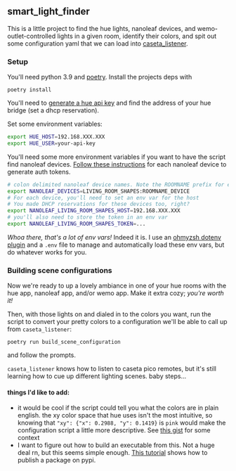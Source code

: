 ## smart_light_finder

This is a little project to find the hue lights, nanoleaf devices, and wemo-outlet-controlled lights in a given room,
identify their colors, and spit out some configuration yaml that we can load into
[caseta_listener](https://github.com/dkulla01/caseta_listener).

### Setup
You'll need python 3.9 and [poetry](https://python-poetry.org/docs/#installation). Install the projects deps with

```commandline
poetry install
```

You'll need to [generate a hue api key](https://developers.meethue.com/develop/hue-api-v2/getting-started/)
and find the address of your hue bridge (set a dhcp reservation).

Set some environment variables:
```bash
export HUE_HOST=192.168.XXX.XXX
export HUE_USER=your-api-key
```

You'll need some more environment variables if you want to have the script find nanoleaf devices.
[Follow these instructions](https://documenter.getpostman.com/view/1559645/RW1gEcCH#0fe71046-6a4b-46b7-ab05-9ea648b06c89)
for each nanoleaf device to generate auth tokens.
```bash
# colon delimited nanoleaf device names. Note the ROOMNAME prefix for each device
export NANOLEAF_DEVICES=LIVING_ROOM_SHAPES:ROOMNAME_DEVICE
# For each device, you'll need to set an env var for the host
# You made DHCP reservations for these devices too, right?
export NANOLEAF_LIVING_ROOM_SHAPES_HOST=192.168.XXX.XXX
# you'll also need to store the token in an env var
export NANOLEAF_LIVING_ROOM_SHAPES_TOKEN=...
```

_Whoa there, that's a lot of env vars!_ Indeed it is. I use an 
[ohmyzsh dotenv plugin](https://github.com/ohmyzsh/ohmyzsh/tree/master/plugins/dotenv) and a `.env` file to manage and
automatically load these env vars, but do whatever works for you. 

### Building scene configurations
Now we're ready to up a lovely ambiance in one of your hue rooms with the hue app, nanoleaf app, and/or wemo app.
Make it extra cozy; _you're worth it!_

Then, with those lights on and dialed in to the colors you want, run the script
to convert your pretty colors to a configuration we'll be able to call up from `caseta_listener`:
```commandline
poetry run build_scene_configuration
```

and follow the prompts.

`caseta_listener` knows how to listen to caseta pico remotes, but it's still learning how to
cue up different lighting scenes. baby steps...

#### things I'd like to add:
- it would be cool if the script could tell you what the colors are in plain english. the xy color space that hue uses
  isn't the most intuitive, so knowing that `"xy": {"x": 0.2988, "y": 0.1419}` is `pink` would make the configuration
  script a little more descriptive. See [this gist](https://gist.github.com/popcorn245/30afa0f98eea1c2fd34d) for some context
- I want to figure out how to build an executable from this. Not a huge deal rn, but this seems simple enough.
  [This tutorial](https://www.brainsorting.com/posts/publish-a-package-on-pypi-using-poetry/) shows how to publish a package on pypi.